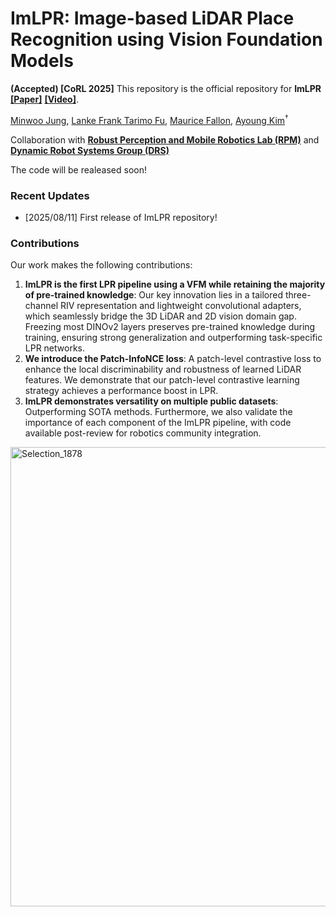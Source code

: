 # ImLPR: Image-based LiDAR Place Recognition using Vision Foundation Models
**(Accepted) [CoRL 2025]** This repository is the official repository for **ImLPR** **[[Paper]](https://arxiv.org/abs/2505.18364)** **[[Video]](https://youtu.be/8t-hVO4yPdg)**.

  <a href="https://scholar.google.co.kr/citations?user=aKPTi7gAAAAJ&hl=ko" target="_blank">Minwoo Jung</a><sup></sup>,
  <a href="https://scholar.google.com/citations?user=fqfPCUkAAAAJ&hl=ko" target="_blank">Lanke Frank Tarimo Fu</a><sup></sup>,
  <a href="https://scholar.google.com/citations?user=BqV8LaoAAAAJ&hl=ko" target="_blank">Maurice Fallon</a><sup></sup>,
  <a href="https://scholar.google.co.kr/citations?user=7yveufgAAAAJ&hl=ko" target="_blank">Ayoung Kim</a><sup>†</sup>

Collaboration with **[Robust Perception and Mobile Robotics Lab (RPM)](https://rpm.snu.ac.kr/)** and **[Dynamic Robot Systems Group (DRS)](https://dynamic.robots.ox.ac.uk/)**

The code will be realeased soon!

### Recent Updates
- [2025/08/11] First release of ImLPR repository! 

### Contributions
Our work makes the following contributions:
1. **ImLPR is the first LPR pipeline using a VFM while retaining the majority of pre-trained knowledge**: Our key innovation lies in a tailored three-channel RIV representation and lightweight convolutional adapters, which seamlessly bridge the 3D LiDAR and 2D vision domain gap. Freezing most DINOv2 layers preserves pre-trained knowledge during training, ensuring strong generalization and outperforming task-specific LPR networks.
2. **We introduce the Patch-InfoNCE loss**: A patch-level contrastive loss to enhance the local discriminability and robustness of learned LiDAR features. We demonstrate that our patch-level contrastive learning strategy achieves a performance boost in LPR.
3. **ImLPR demonstrates versatility on multiple public datasets**: Outperforming SOTA methods. Furthermore, we also validate the importance of each component of the ImLPR pipeline, with code available post-review for robotics community integration.
   
<img width="2194" height="735" alt="Selection_1878" src="https://github.com/user-attachments/assets/b8172090-987c-4a2a-9c50-af164148ea69" />
